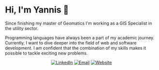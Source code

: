 # Hi, I'm Yannis 👋

Since finishing my master of Geomatics I'm working as a GIS Specialist in the utility sector. 

Programming languages have always been a part of my academic journey.  Currently, I want to dive deeper into the field of web and software development. 
I am confident that the combination of my skills makes it possible to tackle exciting new problems.

<div align="center">
<a href="www.linkedin.com/in/yannis-pigorsch"><img alt="LinkedIn" src="https://img.shields.io/badge/Yannis Pigorsch-%230077B5.svg?style=flat&logo=linkedin&logoColor=white"/></a>
<a href="mailto:yannis.pigorsch@gmx.de"><img alt="Email" src="https://img.shields.io/badge/yannis.pigorsch@gmx.de-D14836?style=flat&logo=gmail&logoColor=white"/></a>
<a href="https://atyannis.netlify.app/"><img alt="Website" src="https://img.shields.io/website?down_color=lightgrey&down_message=offline&label=atyannis.netlify.app&up_color=green&up_message=online&url=https://atyannis.netlify.app/"/></a>
</div><br/>